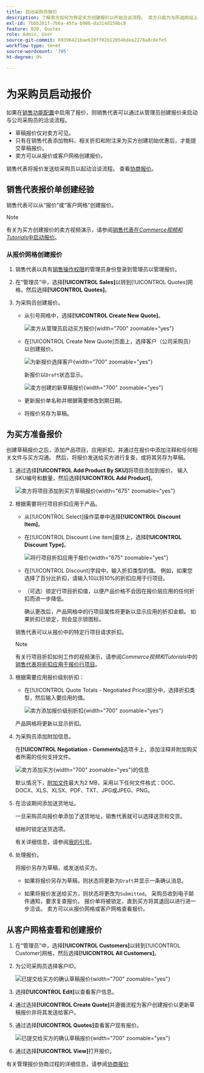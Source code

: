 ```yaml
---
title: 启动采购员报价
description: 了解卖方如何为特定买方创建报价以开始洽谈流程。 卖方只能为与所选网站上公司帐户关联的客户提交报价。
exl-id: 7bbb281f-7b6a-45fa-b906-da314d159bc8
feature: B2B, Quotes
role: Admin, User
source-git-commit: 69396421bae610ff02b12054bdea2278a8c0efe5
workflow-type: tm+mt
source-wordcount: '795'
ht-degree: 0%

---
```


# 为采购员启动报价

如果在[销售功能配置](configure-quotes.md)中启用了报价，则销售代表可以通过从管理员创建报价来启动与公司采购员的洽谈流程。

- 草稿报价仅对卖方可见。
- 只有在销售代表添加物料、相关折扣和附注来为买方创建初始优惠后，才能提交草稿报价。
- 卖方可以从报价或客户网格创建报价。

销售代表将报价发送给采购员以起动洽谈流程。 查看[协商报价](quote-price-negotiation.md)。

## 销售代表报价单创建经验

销售代表可以从“报价”或“客户网格”创建报价。

>[!NOTE]
>
>有关为买方创建报价的卖方视频演示，请参阅[销售代表在&#x200B;_Commerce视频和Tutorials_&#x200B;中启动报价](https://experienceleague.adobe.com/docs/commerce-learn/tutorials/b2b/b2b-quote/sales-rep-initiates-quote.html?lang=zh-Hans)。

### 从报价网格创建报价

1. 销售代表以具有[销售操作权限](../systems/permissions.md)的管理员身份登录到管理员以管理报价。

1. 在“管理员”中，选择&#x200B;**[!UICONTROL Sales]**&#x200B;以转到[!UICONTROL Quotes]网格，然后选择&#x200B;**[!UICONTROL Quotes]**。

1. 为采购员创建报价。

   - 从引号网格中，选择&#x200B;**[!UICONTROL Create New Quote]**。

     ![卖方从管理员启动买方报价](./assets/quote-draft-from-admin.png){width="700" zoomable="yes"}

   - 在[!UICONTROL Create New Quote]页面上，选择客户（公司采购员）以创建报价。

     ![为新报价选择客户](./assets/quote-draft-from-admin-select-buyer.png){width="700" zoomable="yes"}

     新报价以`Draft`状态显示。

     ![卖方创建的新草稿报价](./assets/quote-create-by-seller.png){width="700" zoomable="yes"}

   - 更新报价单名称并根据需要修改到期日期。

   - 将报价另存为草稿。

## 为买方准备报价

创建草稿报价之后，添加产品项目，应用折扣，并通过在报价中添加注释和任何相关文件与买方沟通。 然后，将报价发送给买方进行复查，或将其另存为草稿。

1. 通过选择&#x200B;**[!UICONTROL Add Product By SKU]**&#x200B;将项目添加到报价。 输入SKU编号和数量，然后选择&#x200B;**[!UICONTROL Add Product]**。

   ![卖方将项目添加到买方草稿报价](./assets/quote-draft-add-items.png){width="675" zoomable="yes"}

1. 根据需要将行项目折扣应用于产品。

   - 从[!UICONTROL Select]操作菜单中选择&#x200B;**[!UICONTROL Discount Item]**。

   - 在[!UICONTROL Discount Line item]窗体上，选择&#x200B;**[!UICONTROL Discount Type]**。

     ![将行项目折扣应用于报价](./assets/quote-discount-line-item.png){width="675" zoomable="yes"}

   - 在[!UICONTROL Discount]字段中，输入折扣类型的值。 例如，如果您选择了百分比折扣，请输入10以将10%的折扣应用于行项目。

   - （可选）锁定行项目折扣值，以便产品价格不会因在报价层应用的任何折扣而进一步降低。

     确认更改后，产品网格中的行项目属性将更新以显示应用的折扣金额。 如果折扣已锁定，则会显示锁图标。

   销售代表可以从报价中的特定行项目请求折扣。

   >[!NOTE]
   >
   >有关行项目折扣如何工作的视频演示，请参阅&#x200B;_Commerce视频和Tutorials_&#x200B;中的[销售代表将折扣应用于报价行项目](https://experienceleague.adobe.com/docs/commerce-learn/tutorials/b2b/b2b-quote/quote-line-item-discount.html?lang=zh-Hans)。

1. 根据需要应用报价级别折扣：

   - 在[!UICONTROL Quote Totals - Negotiated Price]部分中，选择折扣类型，然后输入要应用的值。

     ![卖方添加报价级别折扣](./assets/quote-draft-total-discount.png){width="700" zoomable="yes"}

   产品网格将更新以显示折扣。

1. 为采购员添加附加信息。

   在&#x200B;**[!UICONTROL Negotiation - Comments]**&#x200B;选项卡上，添加注释并附加购买者所需的任何支持文件。

   ![卖方添加买方](./assets/quote-draft-add-info-for-buyer.png){width="700" zoomable="yes"}的信息

   默认情况下，[附加文件](configure-quotes.md)最大为2 MB，采用以下任何文件格式：DOC、DOCX、XLS、XLSX、PDF、TXT、JPG或JPEG、PNG。

1. 在洽谈期间添加送货地址。

   一旦采购员向报价单添加了送货地址，销售代表就可以选择送货和交货。

   结帐时锁定送货选项。

   有关详细信息，请参阅[我的引号](account-dashboard-my-quotes.md#adding-a-shipping-address)。

1. 处理报价。

   将报价另存为草稿，或发送给买方。

   - 如果将报价另存为草稿，则状态将更新为`Draft`并显示一条确认消息。

   - 如果将报价发送给买方，则状态将更改为`Submitted`。 采购员收到电子邮件通知，要求复查报价。 报价单将被锁定，直到买方将其退回以进行进一步洽谈。 卖方可以从报价网格或客户网格查看报价。

## 从客户网格查看和创建报价

1. 在“管理员”中，选择&#x200B;**[!UICONTROL Customers]**&#x200B;以转到[!UICONTROL Customer]网格，然后选择&#x200B;**[!UICONTROL All Customers]**。

1. 为公司采购员选择客户ID。

   ![已提交给买方的确认草稿报价](./assets/quote-view-customer-quotes.png){width="700" zoomable="yes"}

1. 选择&#x200B;**[!UICONTROL Edit]**&#x200B;以查看客户信息。

1. 通过选择&#x200B;**[!UICONTROL Create Quote]**&#x200B;并遵循流程为客户创建报价以更新草稿报价并将其发送给客户。

1. 通过选择&#x200B;**[!UICONTROL Quotes]**&#x200B;查看客户现有报价。

   ![已提交给买方的确认草稿报价](./assets/quote-list-from-customer-information.png){width="700" zoomable="yes"}

1. 通过选择&#x200B;**[!UICONTROL View]**&#x200B;打开报价。

有关管理报价协商过程的详细信息，请参阅[协商报价](quote-price-negotiation.md)
